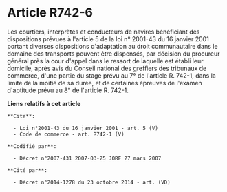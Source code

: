 # Article R742-6

Les courtiers, interprètes et conducteurs de navires bénéficiant des dispositions prévues à l'article 5 de la loi n° 2001-43
du 16 janvier 2001 portant diverses dispositions d'adaptation au droit communautaire dans le domaine des transports peuvent
être dispensés, par décision du procureur général près la cour d'appel dans le ressort de laquelle est établi leur domicile,
après avis du Conseil national des greffiers des tribunaux de commerce, d'une partie du stage prévu au 7° de l'article R.
742-1, dans la limite de la moitié de sa durée, et de certaines épreuves de l'examen d'aptitude prévu au 8° de l'article R.
742-1.

**Liens relatifs à cet article**

	**Cite**:

	  - Loi n°2001-43 du 16 janvier 2001 - art. 5 (V)
	  - Code de commerce - art. R742-1 (V)

	**Codifié par**:

	  - Décret n°2007-431 2007-03-25 JORF 27 mars 2007

	**Cité par**:

	  - Décret n°2014-1278 du 23 octobre 2014 - art. (VD)

